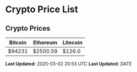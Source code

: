# Crypto Price List

## Crypto Prices
| Bitcoin | Ethereum | Litecoin |
| ------- | -------- | -------- |
| $94231 | $2500.59 | $126.0 |
**Last Updated:** 2025-03-02 20:53 UTC
**Last Updated:** $DATE$
